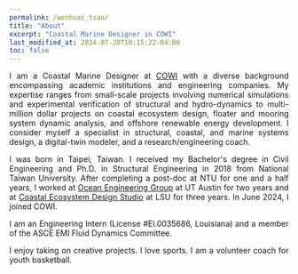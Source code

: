 ```yaml
---
permalink: /wenhuai_tsao/
title: "About"
excerpt: "Coastal Marine Designer in COWI"
last_modified_at: 2024-07-20T10:15:22-04:00
toc: false
---
```


<p style="text-align: justify;">
I am a Coastal Marine Designer at <a href="https://www.cowi.com/north-america/" target="_blank">COWI</a> with a diverse background encompassing academic institutions and engineering companies. My expertise ranges from small-scale projects involving numerical simulations and experimental verification of structural and hydro-dynamics to multi-million dollar projects on coastal ecosystem design, floater and mooring system dynamic analysis, and offshore renewable energy development. I consider myself a specialist in structural, coastal, and marine systems design, a digital-twin modeler, and a research/engineering coach.
</p>

<p style="text-align: justify;">
I was born in Taipei, Taiwan. I received my Bachelor's degree in Civil Engineering and Ph.D. in Structural Engineering in 2018 from National Taiwan University. After completing a post-doc at NTU for one and a half years, I worked at <a href="https://www.caee.utexas.edu/research/research-areas/ocean-engineering" target="_blank">Ocean Engineering Group</a> at UT Austin for two years and at <a href="https://www.lsu.edu/ceds/index.php" target="_blank">Coastal Ecosystem Design Studio</a> at LSU for three years. In June 2024, I joined COWI.
</p>

<p style="text-align: justify;">
I am an Engineering Intern (License #EI.0035686, Louisiana) and a member of the ASCE EMI Fluid Dynamics Committee.
</p>

<p style="text-align: justify;">
I enjoy taking on creative projects. I love sports. I am a volunteer coach for youth basketball.
</p>


